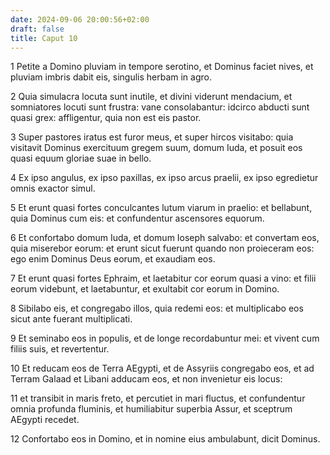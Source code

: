 ```yaml
---
date: 2024-09-06 20:00:56+02:00
draft: false
title: Caput 10
---
```





1 Petite a Domino pluviam in tempore serotino, et Dominus faciet nives, et pluviam imbris dabit eis, singulis herbam in agro.

2 Quia simulacra locuta sunt inutile, et divini viderunt mendacium, et somniatores locuti sunt frustra: vane consolabantur: idcirco abducti sunt quasi grex: affligentur, quia non est eis pastor.

3 Super pastores iratus est furor meus, et super hircos visitabo: quia visitavit Dominus exercituum gregem suum, domum Iuda, et posuit eos quasi equum gloriae suae in bello.

4 Ex ipso angulus, ex ipso paxillas, ex ipso arcus praelii, ex ipso egredietur omnis exactor simul.

5 Et erunt quasi fortes conculcantes lutum viarum in praelio: et bellabunt, quia Dominus cum eis: et confundentur ascensores equorum.

6 Et confortabo domum Iuda, et domum Ioseph salvabo: et convertam eos, quia miserebor eorum: et erunt sicut fuerunt quando non proieceram eos: ego enim Dominus Deus eorum, et exaudiam eos.

7 Et erunt quasi fortes Ephraim, et laetabitur cor eorum quasi a vino: et filii eorum videbunt, et laetabuntur, et exultabit cor eorum in Domino.

8 Sibilabo eis, et congregabo illos, quia redemi eos: et multiplicabo eos sicut ante fuerant multiplicati.

9 Et seminabo eos in populis, et de longe recordabuntur mei: et vivent cum filiis suis, et revertentur.

10 Et reducam eos de Terra AEgypti, et de Assyriis congregabo eos, et ad Terram Galaad et Libani adducam eos, et non invenietur eis locus:

11 et transibit in maris freto, et percutiet in mari fluctus, et confundentur omnia profunda fluminis, et humiliabitur superbia Assur, et sceptrum AEgypti recedet.

12 Confortabo eos in Domino, et in nomine eius ambulabunt, dicit Dominus.

